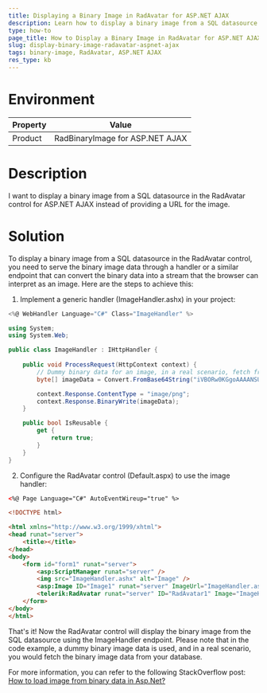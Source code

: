 ```yaml
---
title: Displaying a Binary Image in RadAvatar for ASP.NET AJAX
description: Learn how to display a binary image from a SQL datasource in the RadAvatar control for ASP.NET AJAX.
type: how-to
page_title: How to Display a Binary Image in RadAvatar for ASP.NET AJAX
slug: display-binary-image-radavatar-aspnet-ajax
tags: binary-image, RadAvatar, ASP.NET AJAX
res_type: kb
---
```


# Environment
| Property | Value |
|----------|-------|
| Product | RadBinaryImage for ASP.NET AJAX |

# Description
I want to display a binary image from a SQL datasource in the RadAvatar control for ASP.NET AJAX instead of providing a URL for the image.

# Solution
To display a binary image from a SQL datasource in the RadAvatar control, you need to serve the binary image data through a handler or a similar endpoint that can convert the binary data into a stream that the browser can interpret as an image. Here are the steps to achieve this:

1. Implement a generic handler (ImageHandler.ashx) in your project:

```csharp
<%@ WebHandler Language="C#" Class="ImageHandler" %>

using System;
using System.Web;

public class ImageHandler : IHttpHandler {
    
    public void ProcessRequest(HttpContext context) {
        // Dummy binary data for an image, in a real scenario, fetch from your database
        byte[] imageData = Convert.FromBase64String("iVBORw0KGgoAAAANSUhEUgAAAGQAAABkCAYAAABw4pVUAAAB40lEQVR4nO2T21EEMQwEr8g/DeI8PigVLMXB+qkZuTsBS2714wEAAAAAAAAAMJ3n++OZPcMM3rIHgCslhEQdFSopIaQS9kJ+VuFeib2QalgLeVWDcyXWQipiK+S/ClwrsRVSFUshd6/fsRJLIZWxE9J69W6V2AmpjpWQ3mt3qsRKyAnYCBm9cpdKbIScgoWQWdftUImFkJOQFzL7qtUrkRdyGtJCVl2zciXSQk5EVsjqK1atRFbIqUgK2XW9ipVICjkZOSG7r1atEjkhpyMlJOtalSqREgJCQrKvNPv9QEYIfCIhROU6FeaQEAJfpAtRuMrvZM+TLgSupArJvsZXZM5FIWKk\r\n"); // A small orange triangle

        context.Response.ContentType = "image/png";
        context.Response.BinaryWrite(imageData);
    }

    public bool IsReusable {
        get {
            return true;
        }
    }
}
```

2. Configure the RadAvatar control (Default.aspx) to use the image handler:

```html
<%@ Page Language="C#" AutoEventWireup="true" %>

<!DOCTYPE html>

<html xmlns="http://www.w3.org/1999/xhtml">
<head runat="server">
    <title></title>
</head>
<body>
    <form id="form1" runat="server">
        <asp:ScriptManager runat="server" />
        <img src="ImageHandler.ashx" alt="Image" />
        <asp:Image ID="Image1" runat="server" ImageUrl="ImageHandler.ashx" />
        <telerik:RadAvatar runat="server" ID="RadAvatar1" Image="ImageHandler.ashx" Type="Image"></telerik:RadAvatar>
    </form>
</body>
</html>
```

That's it! Now the RadAvatar control will display the binary image from the SQL datasource using the ImageHandler endpoint. Please note that in the code example, a dummy binary image data is used, and in a real scenario, you would fetch the binary image data from your database.

For more information, you can refer to the following StackOverflow post: [How to load image from binary data in Asp.Net?](https://stackoverflow.com/questions/4425951/how-to-load-image-from-binary-data-in-asp-net)
